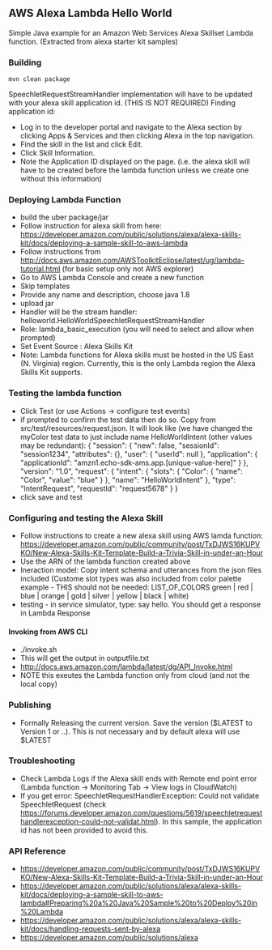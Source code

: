 ## AWS Alexa Lambda Hello World
Simple Java example for an Amazon Web Services Alexa Skillset Lambda function. (Extracted from alexa starter kit samples)

### Building
```
mvn clean package
```
SpeechletRequestStreamHandler implementation will have to be updated with your alexa skill application id. (THIS IS NOT REQUIRED)
Finding application id:
-	Log in to the developer portal and navigate to the Alexa section by clicking Apps & Services and then clicking Alexa in the top navigation.
-	Find the skill in the list and click Edit.
-	Click Skill Information.
-	Note the Application ID displayed on the page.
(i.e. the alexa skill will have to be created before the lambda function unless we create one without this information)

### Deploying Lambda Function
-	build the uber package/jar 
-	Follow instruction for alexa skill from here: https://developer.amazon.com/public/solutions/alexa/alexa-skills-kit/docs/deploying-a-sample-skill-to-aws-lambda
-	Follow instructions from http://docs.aws.amazon.com/AWSToolkitEclipse/latest/ug/lambda-tutorial.html (for basic setup only not AWS explorer)
-	Go to AWS Lambda Console and create a new function
-	Skip templates
-	Provide any name and description, choose java 1.8
-	upload jar
-	Handler will be the stream handler: helloworld.HelloWorldSpeechletRequestStreamHandler
- 	Role: lambda_basic_execution (you will need to select and allow when prompted)
-	Set Event Source : Alexa Skills Kit
-	Note: Lambda functions for Alexa skills must be hosted in the US East (N. Virginia) region. Currently, this is the only Lambda region the Alexa Skills Kit supports.

### Testing the lambda function
-	Click Test (or use Actions -> configure test events) 
-	if prompted to confirm the test data then do so. Copy from src/test/resources/request.json. It will look like (we have changed the myColor test data to just include name HelloWorldIntent (other values may be redundant):
	{
	  "session": {
	    "new": false,
	    "sessionId": "session1234",
	    "attributes": {},
	    "user": {
	      "userId": null
	    },
	    "application": {
	      "applicationId": "amzn1.echo-sdk-ams.app.[unique-value-here]"
	    }
	  },
	  "version": "1.0",
	  "request": {
	    "intent": {
	      "slots": {
	        "Color": {
	          "name": "Color",
	          "value": "blue"
	        }
	      },
	      "name": "HelloWorldIntent"
	    },
	    "type": "IntentRequest",
	    "requestId": "request5678"
	  }
	}
-	click save and test

### Configuring and testing the Alexa Skill
-	Follow instructions to create a new alexa skill using AWS lamda function: https://developer.amazon.com/public/community/post/TxDJWS16KUPVKO/New-Alexa-Skills-Kit-Template-Build-a-Trivia-Skill-in-under-an-Hour
-	Use the ARN of the lambda function created above
-	Ineraction model: Copy intent schema and utterances from the json files included (Custome slot types was also included from color palette example - THIS should not be needed: LIST_OF_COLORS	green | red | blue | orange | gold | silver | yellow | black | white)
-	testing - in service simulator, type: say hello. You should get a response in Lambda Response

#### Invoking from AWS CLI
-	./invoke.sh
-	This will get the output in outputfile.txt
-	http://docs.aws.amazon.com/lambda/latest/dg/API_Invoke.html
-	NOTE this exeutes the Lambda function only from cloud (and not the local copy)

### Publishing
-	Formally Releasing the current version. Save the version ($LATEST to Version 1 or ..). This is not necessary and by default alexa will use $LATEST

### Troubleshooting
-	Check Lambda Logs if the Alexa skill ends with Remote end point error (Lambda function -> Monitoring Tab -> View logs in CloudWatch)
-	If you get error: SpeechletRequestHandlerException: Could not validate SpeechletRequest (check https://forums.developer.amazon.com/questions/5619/speechletrequesthandlerexception-could-not-validat.html). In this sample, the application id has not been provided to avoid this.



### API Reference
-	https://developer.amazon.com/public/community/post/TxDJWS16KUPVKO/New-Alexa-Skills-Kit-Template-Build-a-Trivia-Skill-in-under-an-Hour
-	https://developer.amazon.com/public/solutions/alexa/alexa-skills-kit/docs/deploying-a-sample-skill-to-aws-lambda#Preparing%20a%20Java%20Sample%20to%20Deploy%20in%20Lambda
-	https://developer.amazon.com/public/solutions/alexa/alexa-skills-kit/docs/handling-requests-sent-by-alexa
-	https://developer.amazon.com/public/solutions/alexa


